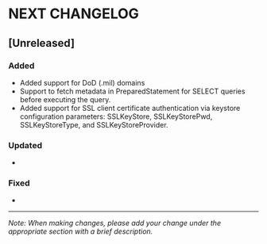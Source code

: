 # NEXT CHANGELOG

## [Unreleased]

### Added
- Added support for DoD (.mil) domains
- Support to fetch metadata in PreparedStatement for SELECT queries before executing the query.
- Added support for SSL client certificate authentication via keystore configuration parameters: SSLKeyStore, SSLKeyStorePwd, SSLKeyStoreType, and SSLKeyStoreProvider.

### Updated
- 

### Fixed
-

---
*Note: When making changes, please add your change under the appropriate section with a brief description.* 